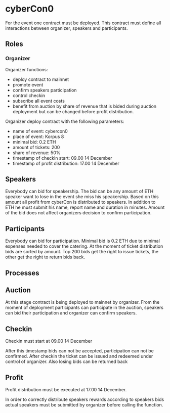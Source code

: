 # cyberCon0

For the event one contract must be deployed. This contract must define all interactions between organizer, speakers and participants.

## Roles

### Organizer

Organizer functions:
- deploy contract to mainnet
- promote event
- confirm speakers participation
- control checkin
- subscribe all event costs
- benefit from auction by share of revenue that is bided during auction deployment but can be changed before profit distribution.

Organizer deploy contract with the following parameters:
- name of event: cybercon0
- place of event: Korpus 8
- minimal bid: 0.2 ETH
- amount of tickets: 200
- share of revenue: 50%
- timestamp of checkin start: 09.00 14 December
- timestamp of profit distribution: 17.00 14 December

## Speakers

Everybody can bid for speakership. The bid can be any amount of ETH speaker want to lose in the event she miss his speakership. Based on this amount all profit from cyberCon is distributed to speakers. In addition to ETH he must submit his name, report name and duration in minutes. Amount of the bid does not affect organizers decision to confirm participation.

## Participants

Everybody can bid for participation. Minimal bid is 0.2 ETH due to minimal expenses needed to cover the catering. At the moment of ticket distribution bids are sorted by amount. Top 200 bids get the right to issue tickets, the other get the right to return bids back.

## Processes

## Auction

At this stage contract is being deployed to mainnet by organizer. From the moment of deployment participants can participate in the auction, speakers can bid their participation and organizer can confirm speakers.

## Checkin

Checkin must start at 09.00 14 December

After this timestamp bids can not be accepted, participation can not be confirmed. After checkin the ticket can be issued and redeemed under control of organizer. Also losing bids can be returned back

## Profit

Profit distribution must be executed at 17.00 14 December.

In order to correctly distribute speakers rewards according to speakers bids actual speakers must be submitted by organizer before calling the function.
